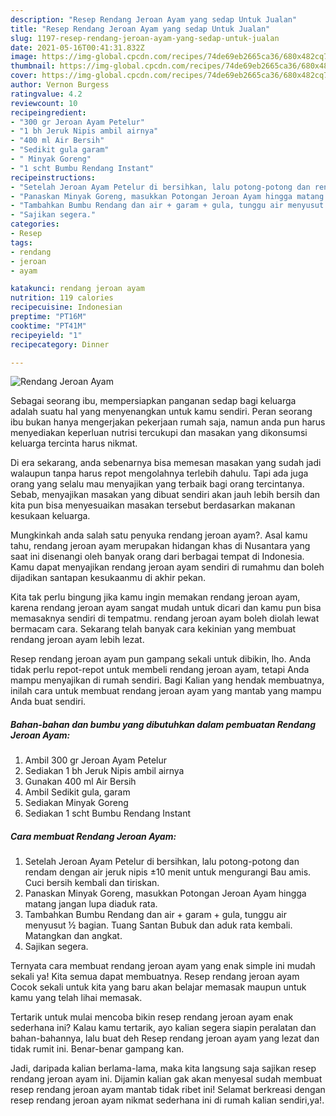 ```yaml
---
description: "Resep Rendang Jeroan Ayam yang sedap Untuk Jualan"
title: "Resep Rendang Jeroan Ayam yang sedap Untuk Jualan"
slug: 1197-resep-rendang-jeroan-ayam-yang-sedap-untuk-jualan
date: 2021-05-16T00:41:31.832Z
image: https://img-global.cpcdn.com/recipes/74de69eb2665ca36/680x482cq70/rendang-jeroan-ayam-foto-resep-utama.jpg
thumbnail: https://img-global.cpcdn.com/recipes/74de69eb2665ca36/680x482cq70/rendang-jeroan-ayam-foto-resep-utama.jpg
cover: https://img-global.cpcdn.com/recipes/74de69eb2665ca36/680x482cq70/rendang-jeroan-ayam-foto-resep-utama.jpg
author: Vernon Burgess
ratingvalue: 4.2
reviewcount: 10
recipeingredient:
- "300 gr Jeroan Ayam Petelur"
- "1 bh Jeruk Nipis ambil airnya"
- "400 ml Air Bersih"
- "Sedikit gula garam"
- " Minyak Goreng"
- "1 scht Bumbu Rendang Instant"
recipeinstructions:
- "Setelah Jeroan Ayam Petelur di bersihkan, lalu potong-potong dan rendam dengan air jeruk nipis ±10 menit untuk mengurangi Bau amis. Cuci bersih kembali dan tiriskan."
- "Panaskan Minyak Goreng, masukkan Potongan Jeroan Ayam hingga matang jangan lupa diaduk rata."
- "Tambahkan Bumbu Rendang dan air + garam + gula, tunggu air menyusut ½ bagian. Tuang Santan Bubuk dan aduk rata kembali. Matangkan dan angkat."
- "Sajikan segera."
categories:
- Resep
tags:
- rendang
- jeroan
- ayam

katakunci: rendang jeroan ayam 
nutrition: 119 calories
recipecuisine: Indonesian
preptime: "PT16M"
cooktime: "PT41M"
recipeyield: "1"
recipecategory: Dinner

---
```



![Rendang Jeroan Ayam](https://img-global.cpcdn.com/recipes/74de69eb2665ca36/680x482cq70/rendang-jeroan-ayam-foto-resep-utama.jpg)

Sebagai seorang ibu, mempersiapkan panganan sedap bagi keluarga adalah suatu hal yang menyenangkan untuk kamu sendiri. Peran seorang ibu bukan hanya mengerjakan pekerjaan rumah saja, namun anda pun harus menyediakan keperluan nutrisi tercukupi dan masakan yang dikonsumsi keluarga tercinta harus nikmat.

Di era  sekarang, anda sebenarnya bisa memesan masakan yang sudah jadi walaupun tanpa harus repot mengolahnya terlebih dahulu. Tapi ada juga orang yang selalu mau menyajikan yang terbaik bagi orang tercintanya. Sebab, menyajikan masakan yang dibuat sendiri akan jauh lebih bersih dan kita pun bisa menyesuaikan masakan tersebut berdasarkan makanan kesukaan keluarga. 



Mungkinkah anda salah satu penyuka rendang jeroan ayam?. Asal kamu tahu, rendang jeroan ayam merupakan hidangan khas di Nusantara yang saat ini disenangi oleh banyak orang dari berbagai tempat di Indonesia. Kamu dapat menyajikan rendang jeroan ayam sendiri di rumahmu dan boleh dijadikan santapan kesukaanmu di akhir pekan.

Kita tak perlu bingung jika kamu ingin memakan rendang jeroan ayam, karena rendang jeroan ayam sangat mudah untuk dicari dan kamu pun bisa memasaknya sendiri di tempatmu. rendang jeroan ayam boleh diolah lewat bermacam cara. Sekarang telah banyak cara kekinian yang membuat rendang jeroan ayam lebih lezat.

Resep rendang jeroan ayam pun gampang sekali untuk dibikin, lho. Anda tidak perlu repot-repot untuk membeli rendang jeroan ayam, tetapi Anda mampu menyajikan di rumah sendiri. Bagi Kalian yang hendak membuatnya, inilah cara untuk membuat rendang jeroan ayam yang mantab yang mampu Anda buat sendiri.

<!--inarticleads1-->

##### Bahan-bahan dan bumbu yang dibutuhkan dalam pembuatan Rendang Jeroan Ayam:

1. Ambil 300 gr Jeroan Ayam Petelur
1. Sediakan 1 bh Jeruk Nipis ambil airnya
1. Gunakan 400 ml Air Bersih
1. Ambil Sedikit gula, garam
1. Sediakan  Minyak Goreng
1. Sediakan 1 scht Bumbu Rendang Instant




<!--inarticleads2-->

##### Cara membuat Rendang Jeroan Ayam:

1. Setelah Jeroan Ayam Petelur di bersihkan, lalu potong-potong dan rendam dengan air jeruk nipis ±10 menit untuk mengurangi Bau amis. Cuci bersih kembali dan tiriskan.
1. Panaskan Minyak Goreng, masukkan Potongan Jeroan Ayam hingga matang jangan lupa diaduk rata.
1. Tambahkan Bumbu Rendang dan air + garam + gula, tunggu air menyusut ½ bagian. Tuang Santan Bubuk dan aduk rata kembali. Matangkan dan angkat.
1. Sajikan segera.




Ternyata cara membuat rendang jeroan ayam yang enak simple ini mudah sekali ya! Kita semua dapat membuatnya. Resep rendang jeroan ayam Cocok sekali untuk kita yang baru akan belajar memasak maupun untuk kamu yang telah lihai memasak.

Tertarik untuk mulai mencoba bikin resep rendang jeroan ayam enak sederhana ini? Kalau kamu tertarik, ayo kalian segera siapin peralatan dan bahan-bahannya, lalu buat deh Resep rendang jeroan ayam yang lezat dan tidak rumit ini. Benar-benar gampang kan. 

Jadi, daripada kalian berlama-lama, maka kita langsung saja sajikan resep rendang jeroan ayam ini. Dijamin kalian gak akan menyesal sudah membuat resep rendang jeroan ayam mantab tidak ribet ini! Selamat berkreasi dengan resep rendang jeroan ayam nikmat sederhana ini di rumah kalian sendiri,ya!.

